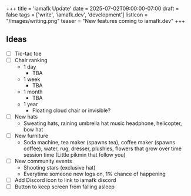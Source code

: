 +++
title = 'iamafk Update'
date = 2025-07-02T09:00:00-07:00
draft = false
tags = ['write', 'iamafk.dev', 'development']
listIcon = "/images/writing.png"
teaser = "New features coming to iamafk.dev"
+++

## Ideas
- [ ] Tic-tac toe  
- [ ] Chair ranking
    - 1 day
        - TBA
	- 1 week
		- TBA
	- 1 month
		- TBA
	- 1 year
		- Floating cloud chair or invisible?  
- [ ] New hats
	- Sweating hats, raining umbrella hat music headphone, helicopter, bow hat
- [ ] New furniture
	- Soda machine, tea maker (spawns tea), coffee maker (spawns coffee), water, rug, dresser, plushies, flowers that grow over time session time (Little pikmin that follow you)
- [ ] New community events
	- Shooting stars (exclusive hat)
	- Everytime someone new logs on, 1% chance of happening
- [ ] Add Discord icon to link to iamafk discord
- [ ] Button to keep screen from falling asleep